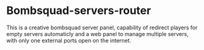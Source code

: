 # Bombsquad-servers-router
This is a creative bombsquad server panel, capability of redirect players for empty servers automaticly and a web panel to manage multiple servers, with only one external ports open on the internet.
